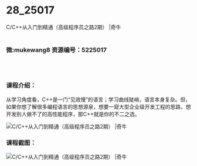 # 28_25017
C/C++从入门到精通（高级程序员之路2期） |奇牛
<br/></br>
<h3>微:mukewang8 资源编号：5225017</h3>
<br/></br>
<h3>课程介绍：</h3>
<p>从学习角度看，C++是一门“见效慢”的语言；学习曲线陡峭，语言本身复杂。但，如果你想了解很多编程语言的思想源泉，想要一窥大型企业级开发工程的思路，想开发别人做不了的高性能程序，那C++就是你的不二之选。</p>
<p><img src="https://www.ko996.com/wp-content/uploads/img/2022/06/1-125-300x164.png" alt="C/C++从入门到精通（高级程序员之路2期） |奇牛"></p>
<div class="info-desc">
<h3>课程截图：</h3>
<p><img src="https://www.ko996.com/wp-content/uploads/img/2022/06/2-110.png" alt="C/C++从入门到精通（高级程序员之路2期） |奇牛"></p>


			
</div>
